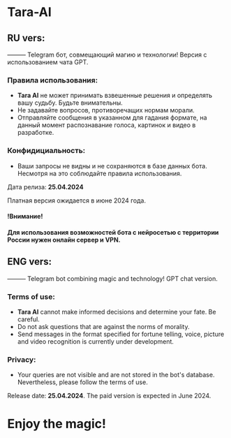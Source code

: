 # Tara-AI

## RU vers:
——— Telegram бот, совмещающий магию и технологии! 
Версия с использованием чата GPT.

### Правила использования:
- **Tara AI** не может принимать взвешенные решения и определять вашу судьбу. Будьте внимательны.
-  Не задавайте вопросов, противоречащих нормам морали.
-  Отправляйте сообщения в указанном для гадания формате, на данный момент распознавание голоса, картинок и видео в разработке.

### Конфидициальность:
- Ваши запросы не видны и не сохраняются в базе данных бота. Несмотря на это соблюдайте правила использования.
  

Дата релиза: **25.04.2024**

Платная версия ожидается в июне 2024 года. 

#### !Внимание!
#### Для использования возможностей бота с нейросетью с территории России нужен онлайн сервер и VPN.



## ENG vers:
——— Telegram bot combining magic and technology! 
GPT chat version.

### Terms of use:
- **Tara AI** cannot make informed decisions and determine your fate. Be careful.
- Do not ask questions that are against the norms of morality.
- Send messages in the format specified for fortune telling, voice, picture and video recognition is currently under development.

### Privacy:
- Your queries are not visible and are not stored in the bot's database. Nevertheless, please follow the terms of use.

Release date: **25.04.2024**.
The paid version is expected in June 2024. 

# Enjoy the magic!
